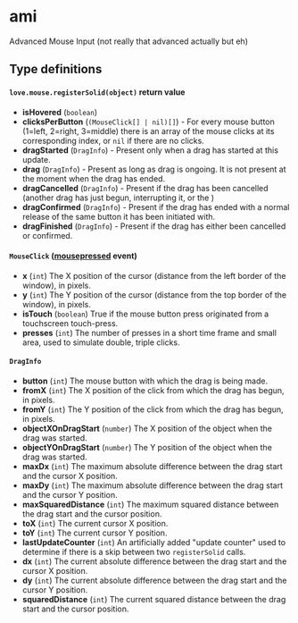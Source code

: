 # ami
Advanced Mouse Input (not really that advanced actually but eh)


## Type definitions

#### `love.mouse.registerSolid(object)` return value
- **isHovered** (`boolean`)
- **clicksPerButton** (`(MouseClick[] | nil)[]`) - For every mouse button (1=left, 2=right, 3=middle) there is 
an array of the mouse clicks at its corresponding index, or `nil` if there are no clicks.
- **dragStarted** (`DragInfo`) - Present only when a drag has started at this update.
- **drag** (`DragInfo`) - Present as long as drag is ongoing. It is not present at the moment when the drag has
ended.
- **dragCancelled** (`DragInfo`) - Present if the drag has been cancelled (another drag has just begun,
interrupting it, or the )
- **dragConfirmed** (`DragInfo`) - Present if the drag has ended with a normal release of the same button it has
been initiated with.
- **dragFinished** (`DragInfo`) - Present if the drag has either been cancelled or confirmed.

#### `MouseClick` ([mousepressed](https://love2d.org/wiki/love.mousepressed) event)
- **x** (`int`) The X position of the cursor (distance from the left border of the window), in pixels.
- **y** (`int`) The Y position of the cursor (distance from the top border of the window), in pixels.
- **isTouch** (`boolean`) True if the mouse button press originated from a touchscreen touch-press.
- **presses** (`int`) The number of presses in a short time frame and small area, used to simulate double, triple
clicks.

#### `DragInfo`
- **button** (`int`) The mouse button with which the drag is being made.
- **fromX** (`int`) The X position of the click from which the drag has begun, in pixels.
- **fromY** (`int`) The Y position of the click from which the drag has begun, in pixels.
- **objectXOnDragStart** (`number`) The X position of the object when the drag was started.
- **objectYOnDragStart** (`number`) The Y position of the object when the drag was started.
- **maxDx** (`int`) The maximum absolute difference between the drag start and the cursor X position.
- **maxDy** (`int`) The maximum absolute difference between the drag start and the cursor Y position.
- **maxSquaredDistance** (`int`) The maximum squared distance between the drag start and the cursor position.
- **toX** (`int`) The current cursor X position.
- **toY** (`int`) The current cursor Y position.
- **lastUpdateCounter** (`int`) An artificially added "update counter" used to determine if there is a skip
between two `registerSolid` calls.
- **dx** (`int`) The current absolute difference between the drag start and the cursor X position.
- **dy** (`int`) The current absolute difference between the drag start and the cursor Y position.
- **squaredDistance** (`int`) The current squared distance between the drag start and the cursor position.
